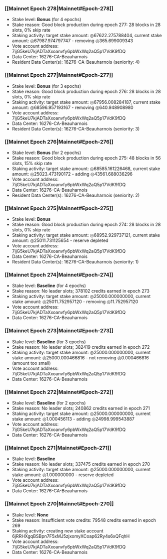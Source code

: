 ### [[Mainnet Epoch 278|Mainnet#Epoch-278]]
* Stake level: **Bonus** (for 4 epochs)
* Stake reason: Good block production during epoch 277: 28 blocks in 28 slots, 0% skip rate
* Staking activity: target stake amount: ◎67622.275788404, current stake amount: ◎67987.974797747 - removing ◎365.699009343
* Vote account address: 7ijG5keU7kjADTaXxoanvfy6pbWxWq2aQ5p17VdK9fDQ
* Data Center: 16276-CA-Beauharnois
* Resident Data Center(s): 16276-CA-Beauharnois (seniority: 4)
### [[Mainnet Epoch 277|Mainnet#Epoch-277]]
* Stake level: **Bonus** (for 3 epochs)
* Stake reason: Good block production during epoch 276: 28 blocks in 28 slots, 0% skip rate
* Staking activity: target stake amount: ◎67956.008284187, current stake amount: ◎68596.957193167 - removing ◎640.948908980
* Vote account address: 7ijG5keU7kjADTaXxoanvfy6pbWxWq2aQ5p17VdK9fDQ
* Data Center: 16276-CA-Beauharnois
* Resident Data Center(s): 16276-CA-Beauharnois (seniority: 3)
### [[Mainnet Epoch 276|Mainnet#Epoch-276]]
* Stake level: **Bonus** (for 2 epochs)
* Stake reason: Good block production during epoch 275: 48 blocks in 56 slots, 15% skip rate
* Staking activity: target stake amount: ◎68585.161226468, current stake amount: ◎25023.473190172 - adding ◎43561.688036296
* Vote account address: 7ijG5keU7kjADTaXxoanvfy6pbWxWq2aQ5p17VdK9fDQ
* Data Center: 16276-CA-Beauharnois
* Resident Data Center(s): 16276-CA-Beauharnois (seniority: 2)
### [[Mainnet Epoch 275|Mainnet#Epoch-275]]
* Stake level: **Bonus**
* Stake reason: Good block production during epoch 274: 28 blocks in 28 slots, 0% skip rate
* Staking activity: target stake amount: ◎68952.929737121, current stake amount: ◎25011.731125654 - reserve depleted
* Vote account address: 7ijG5keU7kjADTaXxoanvfy6pbWxWq2aQ5p17VdK9fDQ
* Data Center: 16276-CA-Beauharnois
* Resident Data Center(s): 16276-CA-Beauharnois (seniority: 1)
### [[Mainnet Epoch 274|Mainnet#Epoch-274]]
* Stake level: **Baseline** (for 4 epochs)
* Stake reason: No leader slots; 378102 credits earned in epoch 273
* Staking activity: target stake amount: ◎25000.000000000, current stake amount: ◎25011.752957120 - removing ◎11.752957120
* Vote account address: 7ijG5keU7kjADTaXxoanvfy6pbWxWq2aQ5p17VdK9fDQ
* Data Center: 16276-CA-Beauharnois
### [[Mainnet Epoch 273|Mainnet#Epoch-273]]
* Stake level: **Baseline** (for 3 epochs)
* Stake reason: No leader slots; 382419 credits earned in epoch 272
* Staking activity: target stake amount: ◎25000.000000000, current stake amount: ◎25000.000466816 - not removing ◎0.000466816 (amount too small)
* Vote account address: 7ijG5keU7kjADTaXxoanvfy6pbWxWq2aQ5p17VdK9fDQ
* Data Center: 16276-CA-Beauharnois
### [[Mainnet Epoch 272|Mainnet#Epoch-272]]
* Stake level: **Baseline** (for 2 epochs)
* Stake reason: No leader slots; 240862 credits earned in epoch 271
* Staking activity: target stake amount: ◎25000.000000000, current stake amount: ◎1.000456113 - adding ◎24998.999543887
* Vote account address: 7ijG5keU7kjADTaXxoanvfy6pbWxWq2aQ5p17VdK9fDQ
* Data Center: 16276-CA-Beauharnois
### [[Mainnet Epoch 271|Mainnet#Epoch-271]]
* Stake level: **Baseline**
* Stake reason: No leader slots; 337475 credits earned in epoch 270
* Staking activity: target stake amount: ◎25000.000000000, current stake amount: ◎1.000000000 - reserve depleted
* Vote account address: 7ijG5keU7kjADTaXxoanvfy6pbWxWq2aQ5p17VdK9fDQ
* Data Center: 16276-CA-Beauharnois
### [[Mainnet Epoch 270|Mainnet#Epoch-270]]
* Stake level: **None**
* Stake reason: Insufficient vote credits: 79548 credits earned in epoch 269
* Staking activity: creating new stake account 6jRRHXgqBSBpn7F5xMJ5zjxomyXCoap62Ry4s6xQFqhH
* Vote account address: 7ijG5keU7kjADTaXxoanvfy6pbWxWq2aQ5p17VdK9fDQ
* Data Center: 16276-CA-Beauharnois